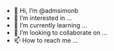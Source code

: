 - 👋 Hi, I’m @admsimonb
- 👀 I’m interested in ...
- 🌱 I’m currently learning ...
- 💞️ I’m looking to collaborate on ...
- 📫 How to reach me ...

<!---
admsimonb/admsimonb is a ✨ special ✨ repository because its `README.md` (this file) appears on your GitHub profile.
You can click the Preview link to take a look at your changes.
--->
